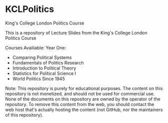 # KCLPolitics
King's College London Politics Course

This is a repository of Lecture Slides from the King's College London Politics Course

Courses Availiable:
Year One:
- Comparing Political Systems
- Fundamentals of Politics Research
- Introduction to Political Theory
- Statistics for Political Science I
- World Politics Since 1945

Note: This repository is purely for educational purposes. The content on this repository is not monetized, and should not be used for commercial use. None of the documents on this repository are owned by the operator of the repository. To remove this content from the web, you should contact the web host that's actually hosting the content (not GitHub, nor the maintainers of this repository).
